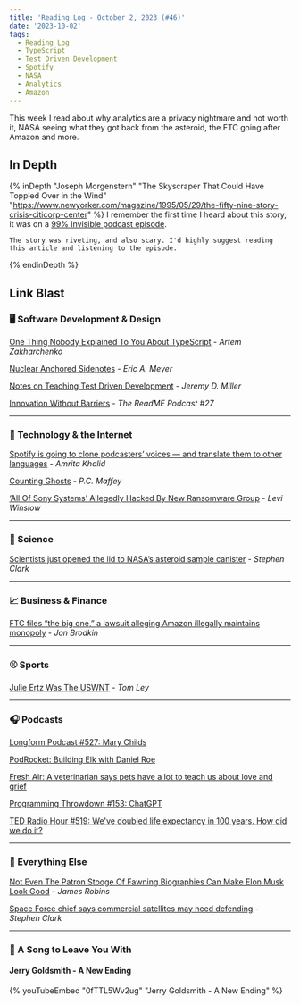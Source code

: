 ```yaml
---
title: 'Reading Log - October 2, 2023 (#46)'
date: '2023-10-02'
tags:
  - Reading Log
  - TypeScript
  - Test Driven Development
  - Spotify
  - NASA
  - Analytics
  - Amazon
---
```


This week I read about why analytics are a privacy nightmare and not worth it, NASA seeing what they got back from the asteroid, the FTC going after Amazon and more.
<!-- excerpt -->

<h2 class="old">In Depth</h2>

{% inDepth "Joseph Morgenstern" "The Skyscraper That Could Have Toppled Over in the Wind" "https://www.newyorker.com/magazine/1995/05/29/the-fifty-nine-story-crisis-citicorp-center" %}
    I remember the first time I heard about this story, it was on a [99% Invisible podcast episode](https://99percentinvisible.org/episode/structural-integrity/).

    The story was riveting, and also scary. I'd highly suggest reading this article and listening to the episode.
{% endinDepth %}

<h2 class="old">Link Blast</h2>

### 🖥 Software Development & Design

[One Thing Nobody Explained To You About TypeScript](https://redd.one/blog/one-thing-nobody-explained-to-you-about-typescript) - *Artem Zakharchenko*

[Nuclear Anchored Sidenotes](https://meyerweb.com/eric/thoughts/2023/09/12/nuclear-anchored-sidenotes/) - *Eric A. Meyer*

[Notes on Teaching Test Driven Development](https://jeremydmiller.com/2023/09/14/notes-on-teaching-test-driven-development/) - *Jeremy D. Miller*

[Innovation Without Barriers](https://github.com/readme/podcast/accessible-software-development) - *The ReadME Podcast #27*

---

### 📡 Technology & the Internet

[Spotify is going to clone podcasters’ voices — and translate them to other languages](https://www.theverge.com/2023/9/25/23888009/spotify-podcast-translation-voice-replication-open-ai) - *Amrita Khalid*

[Counting Ghosts](https://pcmaffey.com/counting-ghosts) - *P.C. Maffey*

[‘All Of Sony Systems’ Allegedly Hacked By New Ransomware Group](https://kotaku.com/sony-playstation-hack-breach-ransomware-ransomed-vc-1850870993) - *Levi Winslow*

---

### 🔬 Science

[Scientists just opened the lid to NASA’s asteroid sample canister](https://arstechnica.com/space/2023/09/scientists-get-first-glimpse-of-samples-returned-from-asteroid/) - *Stephen Clark*

---

### 📈 Business & Finance

[FTC files “the big one,” a lawsuit alleging Amazon illegally maintains monopoly](https://arstechnica.com/tech-policy/2023/09/ftc-files-the-big-one-a-lawsuit-alleging-amazon-illegally-maintains-monopoly/) - *Jon Brodkin*

---

### ⚾️ Sports

[Julie Ertz Was The USWNT](https://defector.com/julie-ertz-was-the-uswnt) - *Tom Ley*

---

### 🎧 Podcasts

[Longform Podcast #527: Mary Childs](https://longform.org/player/longform-podcast-527-mary-childs)

[PodRocket: Building Elk with Daniel Roe](https://podrocket.logrocket.com/elk)

[Fresh Air: A veterinarian says pets have a lot to teach us about love and grief](https://www.npr.org/sections/health-shots/2023/03/13/1162585010/this-veterinarian-says-pets-have-a-lot-to-teach-us-about-love-and-grief)

[Programming Throwdown #153: ChatGPT](https://www.programmingthrowdown.com/episodes/153-chatgpt/)

[TED Radio Hour #519: We've doubled life expectancy in 100 years. How did we do it?](https://www.npr.org/2023/03/09/1162156179/weve-doubled-life-expectancy-in-100-years-how-did-we-do-it)

---

### 🎒 Everything Else

[Not Even The Patron Stooge Of Fawning Biographies Can Make Elon Musk Look Good](https://defector.com/not-even-the-patron-stooge-of-fawning-biographies-can-make-elon-musk-look-good) - *James Robins*

[Space Force chief says commercial satellites may need defending](https://arstechnica.com/space/2023/09/space-force-chief-foresees-role-in-protecting-commercial-satellites/) - *Stephen Clark*

---

### 🎵 A Song to Leave You With

#### Jerry Goldsmith - A New Ending

{% youTubeEmbed "0fTTL5Wv2ug" "Jerry Goldsmith - A New Ending" %}
